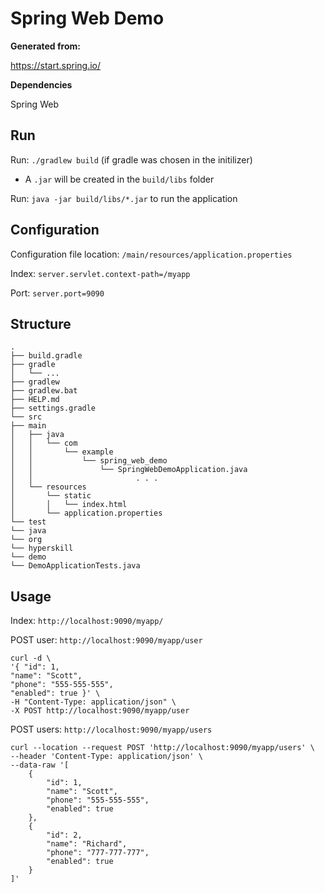 # Spring Web Demo

**Generated from:**

https://start.spring.io/

**Dependencies**

Spring Web

## Run

Run: `./gradlew build` (if gradle was chosen in the initilizer)

- A `.jar` will be created in the `build/libs` folder

Run: `java -jar build/libs/*.jar` to run the application

## Configuration

Configuration file location: `/main/resources/application.properties`

Index: `server.servlet.context-path=/myapp`

Port: `server.port=9090`

## Structure
```
.
├── build.gradle
├── gradle
│   └── ...
├── gradlew
├── gradlew.bat
├── HELP.md
├── settings.gradle
└── src
├── main
│   ├── java
│   │   └── com
│   │       └── example
│   │           └── spring_web_demo
│   │               └── SpringWebDemoApplication.java
│   │                       . . .
│   └── resources
│       └── static
│       │   └── index.html
│       └── application.properties
└── test
└── java
└── org
└── hyperskill
└── demo
└── DemoApplicationTests.java
```

## Usage

Index: `http://localhost:9090/myapp/`

POST user: `http://localhost:9090/myapp/user`
```
curl -d \
'{ "id": 1, 
"name": "Scott", 
"phone": "555-555-555", 
"enabled": true }' \
-H "Content-Type: application/json" \
-X POST http://localhost:9090/myapp/user
```

POST users: `http://localhost:9090/myapp/users`

```
curl --location --request POST 'http://localhost:9090/myapp/users' \
--header 'Content-Type: application/json' \
--data-raw '[
    {
        "id": 1,
        "name": "Scott",
        "phone": "555-555-555",
        "enabled": true
    },
    {
        "id": 2,
        "name": "Richard",
        "phone": "777-777-777",
        "enabled": true
    }
]'
```